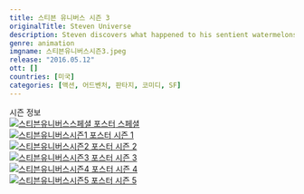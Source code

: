 ```yaml
---
title: 스티븐 유니버스 시즌 3
originalTitle: Steven Universe
description: Steven discovers what happened to his sentient watermelons.
genre: animation
imgname: 스티븐유니버스시즌3.jpeg
release: "2016.05.12"
ott: []
countries: [미국]
categories: [액션, 어드벤처, 판타지, 코미디, SF]
---
```


<div class="title bold">시즌 정보</div>

<div class="season-list">
<div class="item">
<a href="/animation/스티븐유니버스스페셜" >
<img src="/poster/스티븐유니버스스페셜.jpeg" alt="스티븐유니버스스페셜 포스터 ">
스페셜</a>
</div>
<div class="item">
<a href="/animation/스티븐유니버스시즌1" >
<img src="/poster/스티븐유니버스시즌1.jpeg" alt="스티븐유니버스시즌1 포스터 ">
시즌 1</a>
</div>
<div class="item">
<a href="/animation/스티븐유니버스시즌2" >
<img src="/poster/스티븐유니버스시즌2.jpeg" alt="스티븐유니버스시즌2 포스터 ">
시즌 2</a>
</div>
<div class="item">
<a href="/animation/스티븐유니버스시즌3" >
<img src="/poster/스티븐유니버스시즌3.jpeg" alt="스티븐유니버스시즌3 포스터 ">
시즌 3</a>
</div>
<div class="item">
<a href="/animation/스티븐유니버스시즌4" >
<img src="/poster/스티븐유니버스시즌4.jpeg" alt="스티븐유니버스시즌4 포스터 ">
시즌 4</a>
</div>
<div class="item">
<a href="/animation/스티븐유니버스시즌5" >
<img src="/poster/스티븐유니버스시즌5.jpeg" alt="스티븐유니버스시즌5 포스터 ">
시즌 5</a>
</div>
</div>
